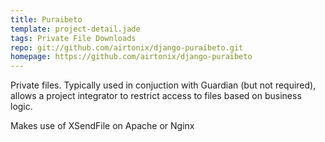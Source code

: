 ```yaml
---
title: Puraibeto
template: project-detail.jade
tags: Private File Downloads
repo: git://github.com/airtonix/django-puraibeto.git
homepage: https://github.com/airtonix/django-puraibeto
---
```


Private files. Typically used in conjuction with Guardian (but not required), allows a project integrator to restrict access to files based on business logic.

Makes use of XSendFile on Apache or Nginx
